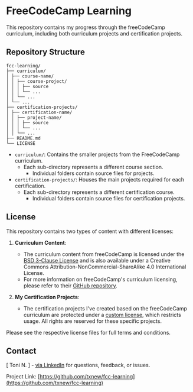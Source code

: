 # FreeCodeCamp Learning

This repository contains my progress through the freeCodeCamp curriculum, including both curriculum projects and certification projects.

## Repository Structure
```
fcc-learning/
├── curriculum/
│ ├── course-name/
│ │ ├── course-project/
│ │ │ ├── source
│ │ │ └── ...
│ │ └── ...
│ └── ...
├── certification-projects/
│ ├── certification-name/
│ │ ├── project-name/
│ │ │ ├── source
│ │ │ └── ...
│ │ └── ...
├── README.md
└── LICENSE
```

- `curriculum/`: Contains the smaller projects from the FreeCodeCamp curriculum.
  - Each sub-directory represents a different course section.
    - Individual folders contain source files for projects.
- `certification-projects/`: Houses the main projects required for each certification.
  - Each sub-directory represents a different certification course.
    - Individual folders contain source files for certification projects.

## License

This repository contains two types of content with different licenses:

1. **Curriculum Content**:
   - The curriculum content from freeCodeCamp is licensed under the [BSD 3-Clause License](LICENSE) and is also available under a Creative Commons Attribution-NonCommercial-ShareAlike 4.0 International License.
   - For more information on freeCodeCamp's curriculum licensing, please refer to their [GitHub repository](https://github.com/freeCodeCamp/freeCodeCamp).
  
2. **My Certification Projects**:
   - The certification projects I've created based on the freeCodeCamp curriculum are protected 
   under a [custom license](LICENSE), which restricts usage. All rights are reserved for these 
   specific projects.

Please see the respective license files for full terms and conditions.

## Contact

[ Toni N. ] - [ via LinkedIn](https://linkedin.com/in/txnew/) for questions, feedback, or issues.

Project Link: [https://github.com/txnew/fcc-learning](https://github.com/txnew/fcc-learning)
